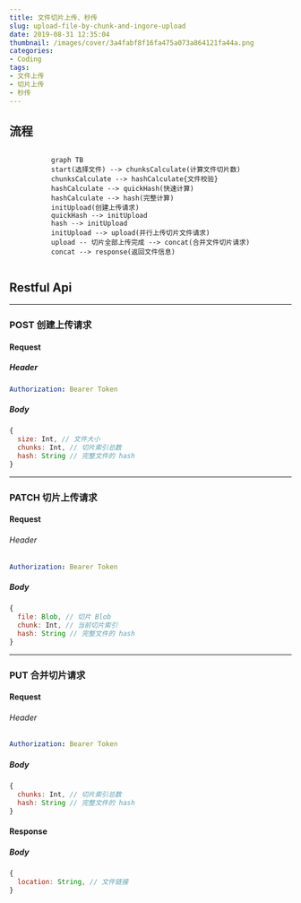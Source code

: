 ```yaml
---
title: 文件切片上传、秒传
slug: upload-file-by-chunk-and-ingore-upload
date: 2019-08-31 12:35:04
thumbnail: /images/cover/3a4fabf8f16fa475a073a864121fa44a.png
categories:
- Coding
tags:
- 文件上传
- 切片上传
- 秒传
---
```


## 流程

<div style="display: flex; justify-content: center;">

```mermaid
graph TB
start(选择文件) --> chunksCalculate(计算文件切片数)
chunksCalculate --> hashCalculate{文件校验}
hashCalculate --> quickHash(快速计算)
hashCalculate --> hash(完整计算)
initUpload(创建上传请求)
quickHash --> initUpload
hash --> initUpload
initUpload --> upload(并行上传切片文件请求)
upload -- 切片全部上传完成 --> concat(合并文件切片请求)
concat --> response(返回文件信息)

```

</div>

## Restful Api

---

### **POST**  创建上传请求

#### Request

##### Header

```yaml
Authorization: Bearer Token
```



##### Body

```js
{
  size: Int, // 文件大小
  chunks: Int, // 切片索引总数
  hash: String // 完整文件的 hash
}
```

---

### **PATCH** 切片上传请求

#### Request

###### Header

```yaml
Authorization: Bearer Token
```

##### Body

```js
{
  file: Blob, // 切片 Blob
  chunk: Int, // 当前切片索引
  hash: String // 完整文件的 hash
}
```

---

### **PUT** 合并切片请求

#### Request

###### Header

```yaml
Authorization: Bearer Token
```

##### Body

```js
{
  chunks: Int, // 切片索引总数
  hash: String // 完整文件的 hash
}
```

#### Response

##### Body

```js
{
  location: String, // 文件链接
}
```

